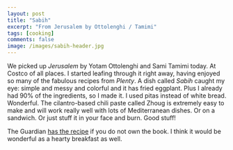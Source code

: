 ```yaml
---
layout: post
title: "Sabih"
excerpt: "From Jerusalem by Ottolenghi / Tamimi"
tags: [cooking]
comments: false
image: /images/sabih-header.jpg
---
```


We picked up *Jerusalem* by Yotam Ottolenghi and Sami Tamimi today. At Costco of all places. I started leafing through it right away, having enjoyed so many of the fabulous recipes from *Plenty*. A dish called *Sabih* caught my eye: simple and messy and colorful and it has fried eggplant. Plus I already had 90% of the ingredients, so I made it. I used pitas instead of white bread. Wonderful. The cilantro-based chili paste called Zhoug is extremely easy to make and will work really well with lots of Mediterranean dishes. Or on a sandwich. Or just stuff it in your face and burn. Good stuff!

The Guardian [has the recipe](https://www.theguardian.com/lifeandstyle/2011/jul/15/yotam-ottolenghi-sabih-recipe) if you do not own the book. I think it would be wonderful as a hearty breakfast as well.